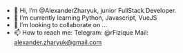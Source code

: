 - 👋 Hi, I’m @AlexanderZharyuk, junior FullStack Developer.
- 🌱 I’m currently learning Python, Javascript, VueJS
- 💞️ I’m looking to collaborate on ...
- 📫 How to reach me: 
Telegram: @rFizique
Mail: alexander.zharyuk@gmail.com
